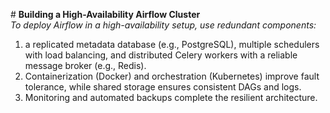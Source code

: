 \# **Building a High-Availability Airflow Cluster**\
*To deploy Airflow in a high-availability setup, use redundant components:*
1) a replicated metadata database (e.g., PostgreSQL), multiple schedulers with load balancing, and distributed Celery workers with a reliable message broker (e.g., Redis).
2) Containerization (Docker) and orchestration (Kubernetes) improve fault tolerance, while shared storage ensures consistent DAGs and logs.
3) Monitoring and automated backups complete the resilient architecture.
